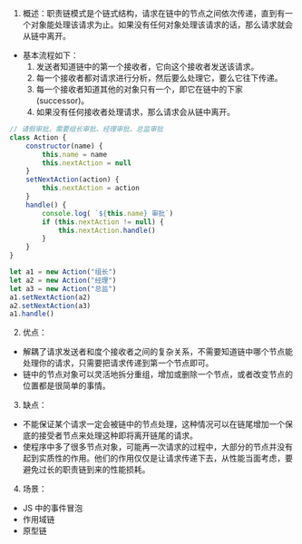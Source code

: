 1. 概述：职责链模式是个链式结构，请求在链中的节点之间依次传递，直到有一个对象能处理该请求为止。如果没有任何对象处理该请求的话，那么请求就会从链中离开。
* 基本流程如下：
    1. 发送者知道链中的第一个接收者，它向这个接收者发送该请求。
    2. 每一个接收者都对请求进行分析，然后要么处理它，要么它往下传递。
    3. 每一个接收者知道其他的对象只有一个，即它在链中的下家(successor)。
    4. 如果没有任何接收者处理请求，那么请求会从链中离开。
```js
// 请假审批，需要组长审批、经理审批、总监审批
class Action {
    constructor(name) {
        this.name = name
        this.nextAction = null
    }
    setNextAction(action) {
        this.nextAction = action
    }
    handle() {
        console.log( `${this.name} 审批`)
        if (this.nextAction != null) {
            this.nextAction.handle()
        }
    }
}

let a1 = new Action("组长")
let a2 = new Action("经理")
let a3 = new Action("总监")
a1.setNextAction(a2)
a2.setNextAction(a3)
a1.handle()
```
2. 优点：
* 解耦了请求发送者和度个接收者之间的复杂关系，不需要知道链中哪个节点能处理你的请求，只需要把请求传递到第一个节点即可。
* 链中的节点对象可以灵活地拆分重组，增加或删除一个节点，或者改变节点的位置都是很简单的事情。
3. 缺点：
* 不能保证某个请求一定会被链中的节点处理，这种情况可以在链尾增加一个保底的接受者节点来处理这种即将离开链尾的请求。
* 使程序中多了很多节点对象，可能再一次请求的过程中，大部分的节点并没有起到实质性的作用。他们的作用仅仅是让请求传递下去，从性能当面考虑，要避免过长的职责链到来的性能损耗。
4. 场景：
* JS 中的事件冒泡
* 作用域链
* 原型链